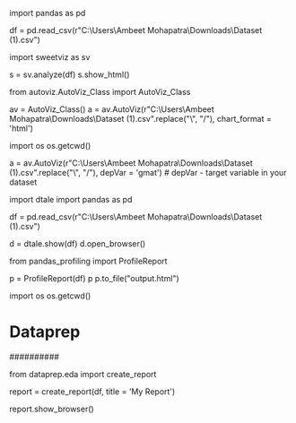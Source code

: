 
import pandas as pd

df = pd.read_csv(r"C:\Users\Ambeet Mohapatra\Downloads\Dataset  (1).csv")

import sweetviz as sv

s = sv.analyze(df)
s.show_html()

from autoviz.AutoViz_Class import AutoViz_Class

av = AutoViz_Class()
a = av.AutoViz(r"C:\Users\Ambeet Mohapatra\Downloads\Dataset  (1).csv".replace("\\", "/"), chart_format = 'html')

import os
os.getcwd()

a = av.AutoViz(r"C:\Users\Ambeet Mohapatra\Downloads\Dataset  (1).csv".replace("\\", "/"), depVar = 'gmat') # depVar - target variable in your dataset


import dtale
import pandas as pd

df = pd.read_csv(r"C:\Users\Ambeet Mohapatra\Downloads\Dataset  (1).csv")

d = dtale.show(df)
d.open_browser()


from pandas_profiling import ProfileReport 

p = ProfileReport(df)
p
p.to_file("output.html")

import os
os.getcwd()

# Dataprep
##########

from  dataprep.eda import create_report

report = create_report(df, title = 'My Report')


report.show_browser()





